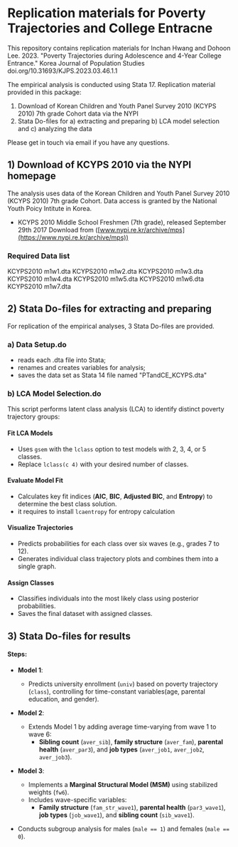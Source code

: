 # Replication materials for Poverty Trajectories and College Entracne

This repository contains replication materials for Inchan Hwang and Dohoon Lee. 2023. "Poverty Trajectories during Adolescence and 4-Year College Entrance." Korea Journal of Population Studies doi.org/10.31693/KJPS.2023.03.46.1.1

The empirical analysis is conducted using Stata 17. Replication material provided in this package:

1. Download of Korean Children and Youth Panel Survey 2010 (KCYPS 2010) 7th grade Cohort data via the NYPI
2. Stata Do-files for a) extracting and preparing b) LCA model selection and c) analyzing the data

Please get in touch via email if you have any questions.

## 1) Download of KCYPS 2010 via the NYPI homepage

The analysis uses data of the Korean Children and Youth Panel Survey 2010 (KCYPS 2010) 7th grade Cohort. Data access is granted by the National Youth Poicy Intitute in Korea.

- KCYPS 2010 Middle School Freshmen (7th grade), released September 29th 2017
Download from ([www.nypi.re.kr/archive/mps](https://www.nypi.re.kr/archive/mps))

### Required Data list

KCYPS2010 m1w1.dta
KCYPS2010 m1w2.dta
KCYPS2010 m1w3.dta
KCYPS2010 m1w4.dta
KCYPS2010 m1w5.dta
KCYPS2010 m1w6.dta
KCYPS2010 m1w7.dta

## 2) Stata Do-files for extracting and preparing

For replication of the empirical analyses, 3 Stata Do-files are provided.

### a) Data Setup.do

- reads each .dta file into Stata;
- renames and creates variables for analysis;
- saves the data set as Stata 14 file named "PTandCE_KCYPS.dta"

### b) LCA Model Selection.do

This script performs latent class analysis (LCA) to identify distinct poverty trajectory groups:

#### Fit LCA Models
- Uses `gsem` with the `lclass` option to test models with 2, 3, 4, or 5 classes.
- Replace `lclass(c 4)` with your desired number of classes.

#### Evaluate Model Fit
- Calculates key fit indices (**AIC**, **BIC**, **Adjusted BIC**, and **Entropy**) to determine the best class solution.
- it requires to install `lcaentropy` for entropy calculation

#### Visualize Trajectories
- Predicts probabilities for each class over six waves (e.g., grades 7 to 12).
- Generates individual class trajectory plots and combines them into a single graph.

#### Assign Classes
- Classifies individuals into the most likely class using posterior probabilities.
- Saves the final dataset with assigned classes.

## 3) Stata Do-files for results

#### Steps:
- **Model 1**:  
  - Predicts university enrollment (`univ`) based on poverty trajectory (`class`), controlling for time-constant variables(age, parental education, and gender).

- **Model 2**:  
  - Extends Model 1 by adding average time-varying from wave 1 to wave 6:
    - **Sibling count** (`aver_sib`), **family structure** (`aver_fam`), **parental health** (`aver_par3`), and **job types** (`aver_job1`, `aver_job2`, `aver_job3`).

- **Model 3**:  
  - Implements a **Marginal Structural Model (MSM)** using stabilized weights (`fw6`).
  - Includes wave-specific variables:
    - **Family structure** (`fam_str_wave1`), **parental health** (`par3_wave1`), **job types** (`job_wave1`), and **sibling count** (`sib_wave1`).
  
- Conducts subgroup analysis for males (`male == 1`) and females (`male == 0`).
